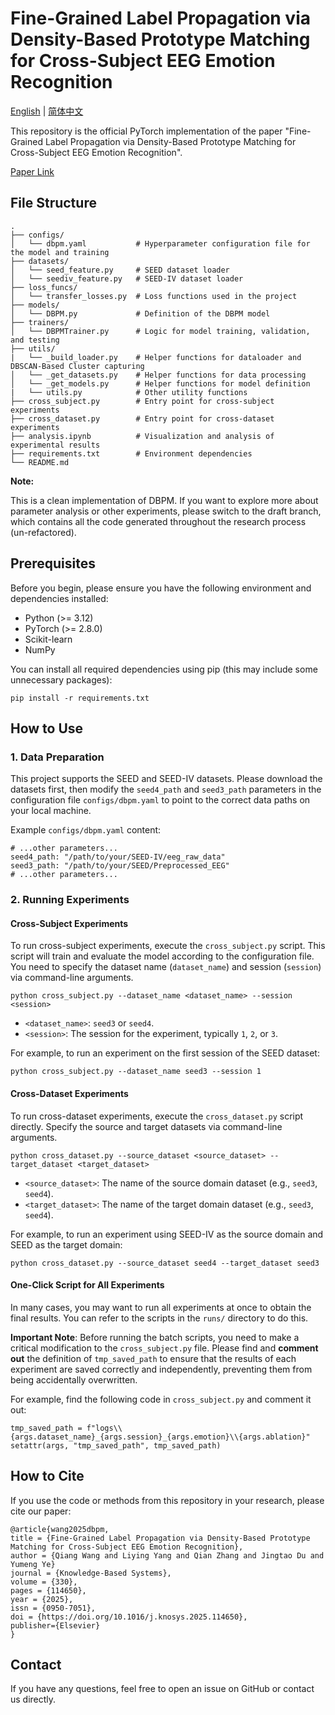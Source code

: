 

# Fine-Grained Label Propagation via Density-Based Prototype Matching for Cross-Subject EEG Emotion Recognition

[English](./README.md) | [简体中文](./README_zh.md)

This repository is the official PyTorch implementation of the paper "Fine-Grained Label Propagation via Density-Based Prototype Matching for Cross-Subject EEG Emotion Recognition".

[Paper Link](https://www.sciencedirect.com/science/article/pii/S0950705125016892)

## File Structure

```
.
├── configs/
│   └── dbpm.yaml           # Hyperparameter configuration file for the model and training
├── datasets/
│   └── seed_feature.py     # SEED dataset loader
│   └── seediv_feature.py   # SEED-IV dataset loader
├── loss_funcs/
│   └── transfer_losses.py  # Loss functions used in the project
├── models/
│   └── DBPM.py             # Definition of the DBPM model
├── trainers/
│   └── DBPMTrainer.py      # Logic for model training, validation, and testing
├── utils/
|   └── _build_loader.py    # Helper functions for dataloader and DBSCAN-Based Cluster capturing
│   └── _get_datasets.py    # Helper functions for data processing
│   └── _get_models.py      # Helper functions for model definition
|   └── utils.py            # Other utility functions
├── cross_subject.py        # Entry point for cross-subject experiments
├── cross_dataset.py        # Entry point for cross-dataset experiments
├── analysis.ipynb          # Visualization and analysis of experimental results
├── requirements.txt        # Environment dependencies
└── README.md
```

**Note:**

This is a clean implementation of DBPM. If you want to explore more about parameter analysis or other experiments, please switch to the draft branch, which contains all the code generated throughout the research process (un-refactored).


## Prerequisites

Before you begin, please ensure you have the following environment and dependencies installed:

- Python (>= 3.12)
- PyTorch (>= 2.8.0)
- Scikit-learn
- NumPy

You can install all required dependencies using pip (this may include some unnecessary packages):

```
pip install -r requirements.txt
```

## How to Use

### 1. Data Preparation

This project supports the SEED and SEED-IV datasets. Please download the datasets first, then modify the `seed4_path` and `seed3_path` parameters in the configuration file `configs/dbpm.yaml` to point to the correct data paths on your local machine.

Example `configs/dbpm.yaml` content:

```
# ...other parameters...
seed4_path: "/path/to/your/SEED-IV/eeg_raw_data"
seed3_path: "/path/to/your/SEED/Preprocessed_EEG"
# ...other parameters...
```

### 2. Running Experiments

#### Cross-Subject Experiments

To run cross-subject experiments, execute the `cross_subject.py` script. This script will train and evaluate the model according to the configuration file. You need to specify the dataset name (`dataset_name`) and session (`session`) via command-line arguments.

```
python cross_subject.py --dataset_name <dataset_name> --session <session>
```

- `<dataset_name>`: `seed3` or `seed4`.
- `<session>`: The session for the experiment, typically `1`, `2`, or `3`.

For example, to run an experiment on the first session of the SEED dataset:

```
python cross_subject.py --dataset_name seed3 --session 1
```

#### Cross-Dataset Experiments

To run cross-dataset experiments, execute the `cross_dataset.py` script directly. Specify the source and target datasets via command-line arguments.

```
python cross_dataset.py --source_dataset <source_dataset> --target_dataset <target_dataset>
```

- `<source_dataset>`: The name of the source domain dataset (e.g., `seed3`, `seed4`).
- `<target_dataset>`: The name of the target domain dataset (e.g., `seed3`, `seed4`).

For example, to run an experiment using SEED-IV as the source domain and SEED as the target domain:

```
python cross_dataset.py --source_dataset seed4 --target_dataset seed3
```

#### One-Click Script for All Experiments

In many cases, you may want to run all experiments at once to obtain the final results. You can refer to the scripts in the `runs/` directory to do this.

**Important Note**: Before running the batch scripts, you need to make a critical modification to the `cross_subject.py` file. Please find and **comment out** the definition of `tmp_saved_path` to ensure that the results of each experiment are saved correctly and independently, preventing them from being accidentally overwritten.

For example, find the following code in `cross_subject.py` and comment it out:

```
tmp_saved_path = f"logs\\{args.dataset_name}_{args.session}_{args.emotion}\\{args.ablation}"
setattr(args, "tmp_saved_path", tmp_saved_path)
```

## How to Cite

If you use the code or methods from this repository in your research, please cite our paper:

```
@article{wang2025dbpm,
title = {Fine-Grained Label Propagation via Density-Based Prototype Matching for Cross-Subject EEG Emotion Recognition},
author = {Qiang Wang and Liying Yang and Qian Zhang and Jingtao Du and Yumeng Ye}
journal = {Knowledge-Based Systems},
volume = {330},
pages = {114650},
year = {2025},
issn = {0950-7051},
doi = {https://doi.org/10.1016/j.knosys.2025.114650},
publisher={Elsevier}
}
```

## Contact

If you have any questions, feel free to open an issue on GitHub or contact us directly.
